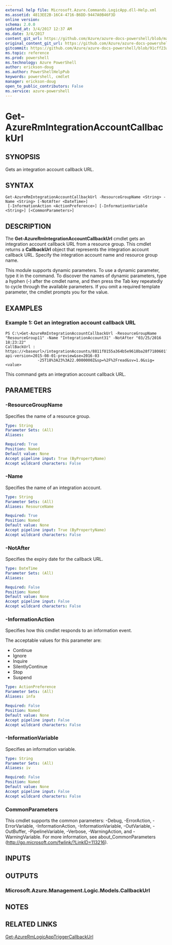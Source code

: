 ```yaml
---
external help file: Microsoft.Azure.Commands.LogicApp.dll-Help.xml
ms.assetid: 4813EE2B-16C4-4716-B6DD-9447A0B46F3D
online version: 
schema: 2.0.0
updated_at: 3/4/2017 12:37 AM
ms.date: 3/4/2017
content_git_url: https://github.com/Azure/azure-docs-powershell/blob/master/azureps-cmdlets-docs/ResourceManager/AzureRM.LogicApp/vTrue/Get-AzureRmIntegrationAccountCallbackUrl.md
original_content_git_url: https://github.com/Azure/azure-docs-powershell/blob/master/azureps-cmdlets-docs/ResourceManager/AzureRM.LogicApp/vTrue/Get-AzureRmIntegrationAccountCallbackUrl.md
gitcommit: https://github.com/Azure/azure-docs-powershell/blob/91cff23a000b99dc60ec82204d789c7ace1d7134/azureps-cmdlets-docs/ResourceManager/AzureRM.LogicApp/vTrue/Get-AzureRmIntegrationAccountCallbackUrl.md
ms.topic: reference
ms.prod: powershell
ms.technology: Azure PowerShell
author: erickson-doug
ms.author: PowerShellHelpPub
keywords: powershell, cmdlet
manager: erickson-doug
open_to_public_contributors: False
ms.service: azure-powershell
---
```


# Get-AzureRmIntegrationAccountCallbackUrl

## SYNOPSIS
Gets an integration account callback URL.

## SYNTAX

```
Get-AzureRmIntegrationAccountCallbackUrl -ResourceGroupName <String> -Name <String> [-NotAfter <DateTime>]
 [-InformationAction <ActionPreference>] [-InformationVariable <String>] [<CommonParameters>]
```

## DESCRIPTION
The **Get-AzureRmIntegrationAccountCallbackUrl** cmdlet gets an integration account callback URL from a resource group.
This cmdlet returns a **CallbackUrl** object that represents the integration account callback URL.
Specify the integration account name and resource group name.

This module supports dynamic parameters.
To use a dynamic parameter, type it in the command.
To discover the names of dynamic parameters, type a hyphen (-) after the cmdlet name, and then press the Tab key repeatedly to cycle through the available parameters.
If you omit a required template parameter, the cmdlet prompts you for the value.

## EXAMPLES

### Example 1: Get an integration account callback URL
```
PS C:\>Get-AzureRmIntegrationAccountCallbackUrl -ResourceGroupName "ResourceGroup11" -Name "IntegrationAccount31" -NotAfter "03/25/2016 18:23:22"
CallBackUrl : https://<baseurl>/integrationAccounts/8811f0155a364b5e9618ba28f7180601?api-version=2015-08-01-preview&se=2016-03
              -25T18%3A23%3A22.0000000Z&sp=%2F%2Fread&sv=1.0&sig=<value>
```

This command gets an integration account callback URL.

## PARAMETERS

### -ResourceGroupName
Specifies the name of a resource group.

```yaml
Type: String
Parameter Sets: (All)
Aliases: 

Required: True
Position: Named
Default value: None
Accept pipeline input: True (ByPropertyName)
Accept wildcard characters: False
```

### -Name
Specifies the name of an integration account.

```yaml
Type: String
Parameter Sets: (All)
Aliases: ResourceName

Required: True
Position: Named
Default value: None
Accept pipeline input: True (ByPropertyName)
Accept wildcard characters: False
```

### -NotAfter
Specifies the expiry date for the callback URL.

```yaml
Type: DateTime
Parameter Sets: (All)
Aliases: 

Required: False
Position: Named
Default value: None
Accept pipeline input: False
Accept wildcard characters: False
```

### -InformationAction
Specifies how this cmdlet responds to an information event.

The acceptable values for this parameter are:

- Continue
- Ignore
- Inquire
- SilentlyContinue
- Stop
- Suspend

```yaml
Type: ActionPreference
Parameter Sets: (All)
Aliases: infa

Required: False
Position: Named
Default value: None
Accept pipeline input: False
Accept wildcard characters: False
```

### -InformationVariable
Specifies an information variable.

```yaml
Type: String
Parameter Sets: (All)
Aliases: iv

Required: False
Position: Named
Default value: None
Accept pipeline input: False
Accept wildcard characters: False
```

### CommonParameters
This cmdlet supports the common parameters: -Debug, -ErrorAction, -ErrorVariable, -InformationAction, -InformationVariable, -OutVariable, -OutBuffer, -PipelineVariable, -Verbose, -WarningAction, and -WarningVariable. For more information, see about_CommonParameters (http://go.microsoft.com/fwlink/?LinkID=113216).

## INPUTS

## OUTPUTS

### Microsoft.Azure.Management.Logic.Models.CallbackUrl

## NOTES

## RELATED LINKS

[Get-AzureRmLogicAppTriggerCallbackUrl](xref:ResourceManager/AzureRM.LogicApp/vTrue/Get-AzureRmLogicAppTriggerCallbackUrl.md)



